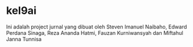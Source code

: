 # kel9ai
Ini adalah project jurnal yang dibuat oleh Steven Imanuel Naibaho, Edward Perdana Sinaga, Reza Ananda Hatmi, Fauzan Kurniwansyah dan Miftahul Janna Tunnisa
